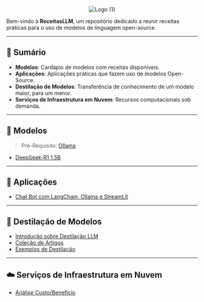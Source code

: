 <p align="center">
  <img src="https://github.com/user-attachments/assets/3574b7a5-e390-4d5d-bc8c-e80e59dfb018" alt="Logo (1)">
</p>

Bem-vindo à **ReceitasLLM**, um repositório dedicado a reunir receitas práticas para o uso de modelos de linguagem open-source.

---
## 📔 Sumário

- **Modelos**: Cardápio de modelos com receitas disponíveis.
- **Aplicações**: Aplicações práticas que fazem uso de modelos Open-Source.
- **Destilação de Modelos**: Transferência de conhecimento de um modelo maior, para um menor.
- **Serviços de Infraestrutura em Nuvem**: Recursos computacionais sob demanda.

---
## 🤖 Modelos

> Pré-Requisito: [Ollama](./ollama/install.md)

- [DeepSeek-R1 1.5B](./modelos/deepSeek/deepSeekR1-1B.md)

---
## 🚀 Aplicações

- [Chat Bot com LangChain, Ollama e StreamLit](./aplicacoes/app01)

---
## 🔬 Destilação de Modelos

- [Introdução sobre Destilação LLM](./destilacao/introducao.md)
- [Coleção de Artigos](./destilacao/artigos.md)
- [Exemplos de Destilação](./destilacao/tabela_com_exemplos.md)

---
## ☁️ Serviços de Infraestrutura em Nuvem

- [Análise Custo/Benefício](./infraestrutura/analiseCustoBeneficio.md)
